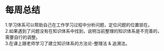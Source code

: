 # 每周总结

1.学习体系可以帮助自己在工作学习过程中分析问题，定位问题的位置锁在。<br>
2.如果遇到了问题没有在知识体系中找到，说明当前整理的知识体系是不完善的，需要自行的调整。<br>
3.在课上跟老师学习了建立知识体系的方法论-整理法 & 追溯法。
